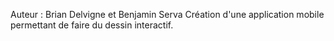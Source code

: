 Auteur : Brian Delvigne et Benjamin Serva
Création d'une application mobile permettant de faire du dessin interactif.
